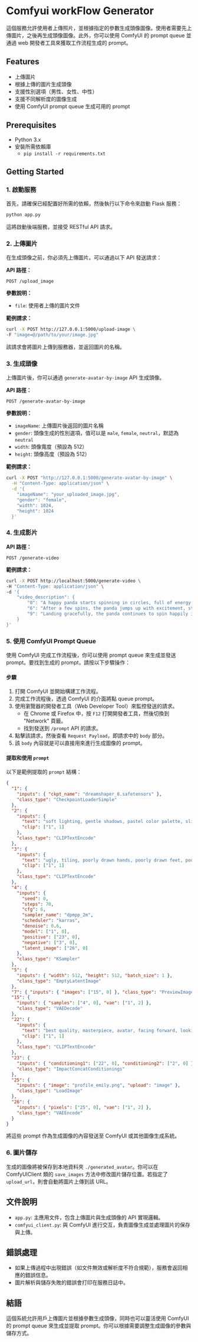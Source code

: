 # Comfyui workFlow Generator

這個服務允許使用者上傳照片，並根據指定的參數生成頭像圖像。使用者需要先上傳圖片，之後再生成頭像圖像。此外，你可以使用 ComfyUI 的 prompt queue 並通過 web 開發者工具來獲取工作流程生成的 prompt。

## Features

- 上傳圖片
- 根據上傳的圖片生成頭像
- 支援性別選項（男性、女性、中性）
- 支援不同解析度的圖像生成
- 使用 ComfyUI prompt queue 生成可用的 prompt

## Prerequisites

- Python 3.x
- 安裝所需依賴庫
  - `pip install -r requirements.txt`

## Getting Started

### 1. 啟動服務

首先，請確保已經配置好所需的依賴，然後執行以下命令來啟動 Flask 服務：

```bash
python app.py
```

這將啟動後端服務，並接受 RESTful API 請求。

### 2. 上傳圖片

在生成頭像之前，你必須先上傳圖片。可以通過以下 API 發送請求：

**API 路徑：**

```api
POST /upload_image
```

**參數說明：**

- `file`: 使用者上傳的圖片文件

**範例請求：**

```bash
curl -X POST http://127.0.0.1:5000/upload-image \
-F "image=@/path/to/your/image.jpg"
```

該請求會將圖片上傳到服務器，並返回圖片的名稱。

### 3. 生成頭像

上傳圖片後，你可以通過 `generate-avatar-by-image` API 生成頭像。

**API 路徑：**

```api
POST /generate-avatar-by-image
```

**參數說明：**

- `imageName`: 上傳圖片後返回的圖片名稱
- `gender`: 頭像生成的性別選項，值可以是 `male`, `female`, `neutral`，默認為 `neutral`
- `width`: 頭像寬度（預設為 512）
- `height`: 頭像高度（預設為 512）

**範例請求：**

```bash
curl -X POST "http://127.0.0.1:5000/generate-avatar-by-image" \
  -H "Content-Type: application/json" \
  -d '{
    "imageName": "your_uploaded_image.jpg",
    "gender": "female",
    "width": 1024,
    "height": 1024
  }'
```

### 4. 生成影片

**API 路徑：**

```api
POST /generate-video
```

**範例請求：**

```bash
curl -X POST http://localhost:5000/generate-video \
-H "Content-Type: application/json" \
-d '{
    "video_description": {
        "0": "A happy panda starts spinning in circles, full of energy.",
        "6": "After a few spins, the panda jumps up with excitement, still smiling.",
        "9": "Landing gracefully, the panda continues to spin happily in place."
    }
}'
```

### 5. 使用 ComfyUI Prompt Queue

使用 ComfyUI 完成工作流程後，你可以使用 prompt queue 來生成並發送 prompt。要找到生成的 prompt，請按以下步驟操作：

#### 步驟

1. 打開 ComfyUI 並開始構建工作流程。
2. 完成工作流程後，透過 ComfyUI 的介面將點 queue prompt。
3. 使用瀏覽器的開發者工具（Web Developer Tool）來監控發送的請求。
   - 在 Chrome 或 Firefox 中，按 `F12` 打開開發者工具，然後切換到 "Network" 頁籤。
   - 找到發送到 `/prompt` API 的請求。
4. 點擊該請求，然後查看 `Request Payload`，即請求中的 `body` 部分。
5. 該 `body` 內容就是可以直接用來進行生成圖像的 prompt。

#### 提取和使用 `prompt`

以下是範例提取的 `prompt` 結構：

```json
{
  "1": {
    "inputs": { "ckpt_name": "dreamshaper_8.safetensors" },
    "class_type": "CheckpointLoaderSimple"
  },
  "2": {
    "inputs": {
      "text": "soft lighting, gentle shadows, pastel color palette, slight 3D effect on the face and hair, delicate facial features, blurred grey background,",
      "clip": ["1", 1]
    },
    "class_type": "CLIPTextEncode"
  },
  "3": {
    "inputs": {
      "text": "ugly, tiling, poorly drawn hands, poorly drawn feet, poorly drawn face, out of frame, extra limbs, disfigured, deformed, body out of frame, bad anatomy, watermark, signature, cut off, low contrast, underexposed, overexposed, bad art, beginner, amateur, distorted face, animal-human hybrid, anthropomorphic, creature with human features, chimera, mixed species, human-animal mutation, deformed eyes, extra eyes, poorly drawn eyes, distorted eyes, asymmetrical eyes, misaligned eyes",
      "clip": ["1", 1]
    },
    "class_type": "CLIPTextEncode"
  },
  "4": {
    "inputs": {
      "seed": 0,
      "steps": 70,
      "cfg": 6,
      "sampler_name": "dpmpp_2m",
      "scheduler": "karras",
      "denoise": 0.6,
      "model": ["1", 0],
      "positive": ["23", 0],
      "negative": ["3", 0],
      "latent_image": ["26", 0]
    },
    "class_type": "KSampler"
  },
  "5": {
    "inputs": { "width": 512, "height": 512, "batch_size": 1 },
    "class_type": "EmptyLatentImage"
  },
  "7": { "inputs": { "images": ["15", 0] }, "class_type": "PreviewImage" },
  "15": {
    "inputs": { "samples": ["4", 0], "vae": ["1", 2] },
    "class_type": "VAEDecode"
  },
  "22": {
    "inputs": {
      "text": "best quality, masterpiece, avatar, facing forward, looking at the camera, symmetrical face, relaxed body posture,",
      "clip": ["1", 1]
    },
    "class_type": "CLIPTextEncode"
  },
  "23": {
    "inputs": { "conditioning1": ["22", 0], "conditioning2": ["2", 0] },
    "class_type": "ImpactConcatConditionings"
  },
  "25": {
    "inputs": { "image": "profile_emily.png", "upload": "image" },
    "class_type": "LoadImage"
  },
  "26": {
    "inputs": { "pixels": ["25", 0], "vae": ["1", 2] },
    "class_type": "VAEEncode"
  }
}
```

將這些 prompt 作為生成圖像的內容發送至 ComfyUI 或其他圖像生成系統。

### 6. 圖片儲存

生成的圖像將被保存到本地資料夾 `./generated_avatar`。你可以在 ComfyUIClient 類的 `save_images` 方法中修改圖片儲存位置。若指定了 `upload_url`，則會自動將圖片上傳到該 URL。

## 文件說明

- `app.py`: 主應用文件，包含上傳圖片與生成頭像的 API 實現邏輯。
- `comfyui_client.py`: 與 ComfyUI 進行交互，負責圖像生成並處理圖片的保存與上傳。

## 錯誤處理

- 如果上傳過程中出現錯誤（如文件無效或解析度不符合規範），服務會返回相應的錯誤信息。
- 圖片解析與儲存失敗的錯誤會打印在服務日誌中。

## 結語

這個系統允許用戶上傳圖片並根據參數生成頭像，同時也可以靈活使用 ComfyUI 的 prompt queue 來生成並提取 prompt。你可以根據需要調整生成圖像的參數與儲存方式。
